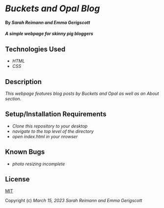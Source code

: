 # _Buckets and Opal Blog_

#### By _**Sarah Reimann and Emma Gerigscott**_

#### _A simple webpage for skinny pig bloggers_

## Technologies Used

* _HTML_
* _CSS_

## Description

_This webpage features blog posts by Buckets and Opal as well as an About section._

## Setup/Installation Requirements

* _Clone this repository to your desktop_
* _navigate to the top level of the directory_
* _open index.html in your nrowser_


## Known Bugs

* _photo resizing incomplete_

## License

[MIT](https://opensource.org/licenses/MIT)

Copyright (c) _March 15, 2023_ _Sarah Reimann and Emma Gerigscott_